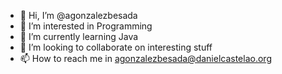 - 👋 Hi, I’m @agonzalezbesada
- 👀 I’m interested in Programming
- 🌱 I’m currently learning Java
- 💞️ I’m looking to collaborate on interesting stuff
- 📫 How to reach me in agonzalezbesada@danielcastelao.org
